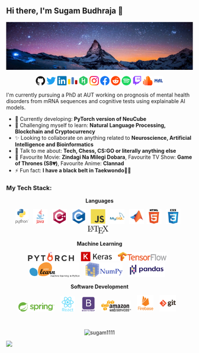 <!--
**Sugam1111/sugam1111** is a ✨ _special_ ✨ repository because its `README.md` (this file) appears on your GitHub profile.

Here are some ideas to get you started:

- 🔭 I’m currently working on ...
- 🌱 I’m currently learning ...
- 👯 I’m looking to collaborate on ...
- 🤔 I’m looking for help with ...
- 💬 Ask me about ...
- 📫 How to reach me: ...
- 😄 Pronouns: ...
- ⚡ Fun fact: ...
-->

## Hi there, I'm Sugam Budhraja 👋

<img src="https://raw.githubusercontent.com/sugam1111/sugam1111/master/imgs/banner.jpg">

<p align="center">
  <a href="https://github.com/sugam1111">
    <img alt="GitHub" title="GitHub" height="25" width="25" src="https://raw.githubusercontent.com/sugam1111/sugam1111/master/assets/github.svg"></a>
  <a href="https://twitter.com/SugamBudhraja">
    <img alt="Twitter" title="Twitter" height="25" width="25" src="https://raw.githubusercontent.com/sugam1111/sugam1111/master/assets/twitter.svg"></a>
  <a href="https://linkedin.com/in/sugam-budhraja">
    <img alt="LinkedIn" title="LinkedIn" height="25" width="25" src="https://raw.githubusercontent.com/sugam1111/sugam1111/master/assets/linkedin.svg"></a>
  <a href="https://codeforces.com/profile/sugam1111">
    <img alt="Codeforces" title="Codeforces" height="25" width="25" src="https://raw.githubusercontent.com/sugam1111/sugam1111/master/assets/codeforces.svg"></a>
  <a href="https://www.hackerrank.com/sugam1111">
    <img alt="Hackerrank" title="Hackerrank" height="25" width="25" src="https://raw.githubusercontent.com/sugam1111/sugam1111/master/assets/hackerrank.svg"></a>
  <a href="https://www.instagram.com/sugambudhraja/">
    <img alt="Instagram" title="Instagram" height="25" width="25" src="https://raw.githubusercontent.com/sugam1111/sugam1111/master/assets/instagram.svg"></a>
  <a href="https://facebook.com/sugam.budhraja">
    <img alt="Facebook" title="Facebook" height="25" width="25" src="https://raw.githubusercontent.com/sugam1111/sugam1111/master/assets/facebook.svg"></a>
  <a href="https://reddit.com/user/FiestyYoda">
    <img alt="Reddit" title="Reddit" height="25" width="25" src="https://raw.githubusercontent.com/sugam1111/sugam1111/master/assets/reddit.svg"></a>
  <a href="https://open.spotify.com/user/uropsy6k8l7zflmkciq4fplk1?si=U3Jfms38RcipzIpcxb_mvw">
    <img alt="Spotify" title="Spotify" height="25" width="25" src="https://raw.githubusercontent.com/sugam1111/sugam1111/master/assets/spotify.svg"></a>
  <a href="https://twitch.tv/fiestyyoda">
    <img alt="Twitch" title="Twitch" height="25" width="25" src="https://raw.githubusercontent.com/sugam1111/sugam1111/master/assets/twitch.svg"></a>
  <a href="https://soundcloud.com/sugam_budhraja">
    <img alt="SoundCloud" title="SoundCloud" height="25" width="25" src="https://raw.githubusercontent.com/sugam1111/sugam1111/master/assets/soundcloud.svg"></a>
  <a href="https://myanimelist.net/profile/FiestyYoda">
    <img alt="MyAnimeList" title="MyAnimeList" height="25" width="25" src="https://raw.githubusercontent.com/sugam1111/sugam1111/master/assets/myanimelist.svg"></a>
  <!--<a href="https://youtube.com/channel/UC5QVwln-tycBa-CoB88a7wA">
    <img alt="YouTube" title="YouTube" height="25" width="25" src="https://raw.githubusercontent.com/sugam1111/sugam1111/master/assets/youtube.svg"></a>-->
</p>

I'm currently pursuing a PhD at AUT working on prognosis of mental health disorders from mRNA sequences and cognitive tests using explainable AI models.

- 🚀 Currently developing: **PyTorch version of NeuCube**
- 🌱 Challenging myself to learn: **Natural Language Processing, Blockchain and Cryptocurrency**
- ✨ Looking to collaborate on anything related to **Neuroscience, Artificial Intelligence and Bioinformatics**
- 💬 Talk to me about: **Tech, Chess, CS:GO or literally anything else**
- 💜 Favourite Movie: **Zindagi Na Milegi Dobara**, Favourite TV Show: **Game of Thrones (S8💔)**, Favourite Anime: **Clannad**
- ⚡ Fun fact: **I have a black belt in Taekwondo👊🏼**

### My Tech Stack:

  <p align="center"> <b> Languages </b> </p>
  
  <p align="center">
    <img alt="Python" title="Python" height="40" src="https://raw.githubusercontent.com/sugam1111/sugam1111/master/assets/python.svg">&nbsp;&nbsp;
    <img alt="Java" title="Java" height="40" src="https://raw.githubusercontent.com/sugam1111/sugam1111/master/assets/java.svg">&nbsp;&nbsp;
    <img alt="C++" title="C++" height="40" src="https://raw.githubusercontent.com/sugam1111/sugam1111/master/assets/cplusplus.svg">&nbsp;&nbsp;
    <img alt="C" title="C" height="40" src="https://raw.githubusercontent.com/sugam1111/sugam1111/master/assets/c.svg">&nbsp;&nbsp;
    <img alt="JavaScript" title="JavaScript" height="40" src="https://raw.githubusercontent.com/sugam1111/sugam1111/master/assets/javascript.svg">&nbsp;&nbsp;
    <img alt="MySQL" title="MySQL" height="40" src="https://raw.githubusercontent.com/sugam1111/sugam1111/master/assets/mysql.svg">&nbsp;&nbsp;
    <img alt="Matlab" title="Matlab" height="40" src="https://raw.githubusercontent.com/sugam1111/sugam1111/master/assets/matlab.svg">&nbsp;
    <img alt="HTML" title="HTML" height="40" src="https://raw.githubusercontent.com/sugam1111/sugam1111/master/assets/html5.svg">&nbsp;&nbsp;
    <img alt="CSS" title="CSS" height="40" src="https://raw.githubusercontent.com/sugam1111/sugam1111/master/assets/css3.svg">&nbsp;&nbsp;
    <img alt="LaTeX" title="LaTeX" height="25" src="https://raw.githubusercontent.com/sugam1111/sugam1111/master/assets/latex.svg">&nbsp;&nbsp;
    <!--<img alt="Gremlin" title="Gremlin" height="40" src="https://raw.githubusercontent.com/sugam1111/sugam1111/master/assets/gremlin.svg">-->
  </p>

  <p align="center"> <b> Machine Learning </b> </p>
  
  <p align="center">
    <img alt="PyTorch" title="PyTorch" height="25" src="https://raw.githubusercontent.com/sugam1111/sugam1111/master/assets/pytorch.svg">&nbsp;&nbsp;&nbsp;&nbsp;
    <img alt="Keras" title="Keras" height="25" src="https://raw.githubusercontent.com/sugam1111/sugam1111/master/assets/keras.svg">
    <img alt="TensorFlow" title="TensorFlow" height="25" src="https://raw.githubusercontent.com/sugam1111/sugam1111/master/assets/tensorflow.svg">&nbsp;&nbsp;&nbsp;
    <img alt="Sci-kit Learn" title="Sci-kit Learn" height="40" src="https://raw.githubusercontent.com/sugam1111/sugam1111/master/assets/scikit-learn.svg">&nbsp;&nbsp;&nbsp;
    <img alt="NumPy" title="NumPy" height="40" src="https://raw.githubusercontent.com/sugam1111/sugam1111/master/assets/numpy.svg">&nbsp;&nbsp;&nbsp;
    <img alt="Pandas" title="Pandas" height="40" src="https://raw.githubusercontent.com/sugam1111/sugam1111/master/assets/pandas.svg">&nbsp;&nbsp;&nbsp;
  </p>
  
  <p align="center"> <b> Software Development </b> </p> 
  
  <p align="center">
    <img alt="Spring Boot" title="Spring Boot" height="25" src="https://raw.githubusercontent.com/sugam1111/sugam1111/master/assets/springboot.svg">&nbsp;&nbsp;&nbsp;
    <img alt="React" title="React" height="40" src="https://raw.githubusercontent.com/sugam1111/sugam1111/master/assets/react.svg">&nbsp;&nbsp;&nbsp;
    <img alt="Bootstrap" title="Bootstrap" height="40" src="https://raw.githubusercontent.com/sugam1111/sugam1111/master/assets/bootstrap.svg">&nbsp;&nbsp;&nbsp;
    <img alt="Amazon Web Services" title="Amazon Web Services" height="30" src="https://raw.githubusercontent.com/sugam1111/sugam1111/master/assets/amazonwebservices.svg">&nbsp;&nbsp;&nbsp;
    <img alt="Firebase" title="Firebase" height="45" src="https://raw.githubusercontent.com/sugam1111/sugam1111/master/assets/firebase.svg">&nbsp;&nbsp;&nbsp;
    <img alt="Git" title="Git" height="45" src="https://raw.githubusercontent.com/sugam1111/sugam1111/master/assets/git.svg">&nbsp;&nbsp;&nbsp;
  </p>
</br>

<p align="center"> 
  <img src="https://github-readme-stats.vercel.app/api?username=sugam1111&show_icons=true&theme=cobalt" alt="sugam1111" />
  <!--<img src="https://github-readme-stats.vercel.app/api/top-langs/?username=sugam1111&show_icons=true&theme=cobalt">-->
</p>

![](https://komarev.com/ghpvc/?username=sugam1111)
